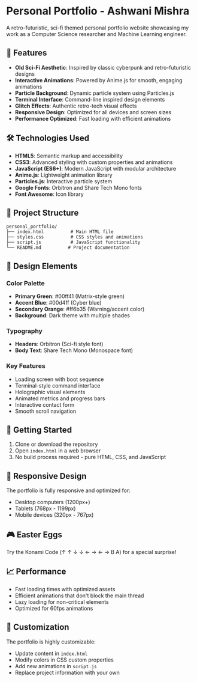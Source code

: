# Personal Portfolio - Ashwani Mishra

A retro-futuristic, sci-fi themed personal portfolio website showcasing my work as a Computer Science researcher and Machine Learning engineer.

## 🚀 Features

- **Old Sci-Fi Aesthetic**: Inspired by classic cyberpunk and retro-futuristic designs
- **Interactive Animations**: Powered by Anime.js for smooth, engaging animations
- **Particle Background**: Dynamic particle system using Particles.js
- **Terminal Interface**: Command-line inspired design elements
- **Glitch Effects**: Authentic retro-tech visual effects
- **Responsive Design**: Optimized for all devices and screen sizes
- **Performance Optimized**: Fast loading with efficient animations

## 🛠️ Technologies Used

- **HTML5**: Semantic markup and accessibility
- **CSS3**: Advanced styling with custom properties and animations
- **JavaScript (ES6+)**: Modern JavaScript with modular architecture
- **Anime.js**: Lightweight animation library
- **Particles.js**: Interactive particle system
- **Google Fonts**: Orbitron and Share Tech Mono fonts
- **Font Awesome**: Icon library

## 📁 Project Structure

```
personal_portfolio/
├── index.html          # Main HTML file
├── styles.css          # CSS styles and animations
├── script.js           # JavaScript functionality
└── README.md          # Project documentation
```

## 🎨 Design Elements

### Color Palette
- **Primary Green**: #00ff41 (Matrix-style green)
- **Accent Blue**: #00d4ff (Cyber blue)
- **Secondary Orange**: #ff6b35 (Warning/accent color)
- **Background**: Dark theme with multiple shades

### Typography
- **Headers**: Orbitron (Sci-fi style font)
- **Body Text**: Share Tech Mono (Monospace font)

### Key Features
- Loading screen with boot sequence
- Terminal-style command interface
- Holographic visual elements
- Animated metrics and progress bars
- Interactive contact form
- Smooth scroll navigation

## 🚦 Getting Started

1. Clone or download the repository
2. Open `index.html` in a web browser
3. No build process required - pure HTML, CSS, and JavaScript

## 📱 Responsive Design

The portfolio is fully responsive and optimized for:
- Desktop computers (1200px+)
- Tablets (768px - 1199px)
- Mobile devices (320px - 767px)

## 🎮 Easter Eggs

Try the Konami Code (↑ ↑ ↓ ↓ ← → ← → B A) for a special surprise!

## 📈 Performance

- Fast loading times with optimized assets
- Efficient animations that don't block the main thread
- Lazy loading for non-critical elements
- Optimized for 60fps animations

## 🔧 Customization

The portfolio is highly customizable:
- Update content in `index.html`
- Modify colors in CSS custom properties
- Add new animations in `script.js`
- Replace project information with your own

